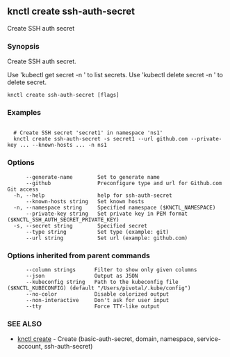 ## knctl create ssh-auth-secret

Create SSH auth secret

### Synopsis

Create SSH auth secret.

Use 'kubectl get secret -n <namespace>' to list secrets.
Use 'kubectl delete secret <name> -n <namespace>' to delete secret.

```
knctl create ssh-auth-secret [flags]
```

### Examples

```

  # Create SSH secret 'secret1' in namespace 'ns1'
  knctl create ssh-auth-secret -s secret1 --url github.com --private-key ... --known-hosts ... -n ns1
```

### Options

```
      --generate-name        Set to generate name
      --github               Preconfigure type and url for Github.com Git access
  -h, --help                 help for ssh-auth-secret
      --known-hosts string   Set known hosts
  -n, --namespace string     Specified namespace ($KNCTL_NAMESPACE)
      --private-key string   Set private key in PEM format ($KNCTL_SSH_AUTH_SECRET_PRIVATE_KEY)
  -s, --secret string        Specified secret
      --type string          Set type (example: git)
      --url string           Set url (example: github.com)
```

### Options inherited from parent commands

```
      --column strings      Filter to show only given columns
      --json                Output as JSON
      --kubeconfig string   Path to the kubeconfig file ($KNCTL_KUBECONFIG) (default "/Users/pivotal/.kube/config")
      --no-color            Disable colorized output
      --non-interactive     Don't ask for user input
      --tty                 Force TTY-like output
```

### SEE ALSO

* [knctl create](knctl_create.md)	 - Create (basic-auth-secret, domain, namespace, service-account, ssh-auth-secret)

